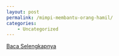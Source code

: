 ```yaml
---
layout: post
permalink: /mimpi-membantu-orang-hamil/
categories:
    - Uncategorized
---
```


[Baca Selengkapnya](/07)